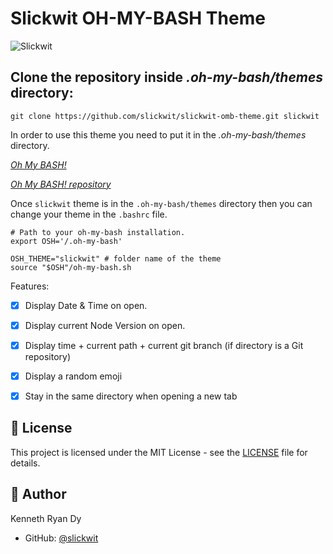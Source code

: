 # Slickwit OH-MY-BASH Theme

![Slickwit](/slickwit-dark.png)

## Clone the repository inside *.oh-my-bash/themes* directory:
```shell
git clone https://github.com/slickwit/slickwit-omb-theme.git slickwit
```

In order to use this theme you need to put it in the *.oh-my-bash/themes* directory.

_[Oh My BASH!](https://ohmybash.nntoan.com/)_

_[Oh My BASH! repository](https://github.com/ohmybash/oh-my-bash.git)_

Once `slickwit` theme is in the `.oh-my-bash/themes` directory then you can change your theme in the `.bashrc` file.

```shell
# Path to your oh-my-bash installation.
export OSH='/.oh-my-bash'

OSH_THEME="slickwit" # folder name of the theme
source "$OSH"/oh-my-bash.sh
```

Features:

- [x] Display Date & Time on open.
- [x] Display current Node Version on open.
- [x] Display time + current path + current git branch (if directory is a Git repository)
- [x] Display a random emoji
- [x] Stay in the same directory when opening a new tab


## 📝 License

This project is licensed under the MIT License - see the [LICENSE](LICENSE) file for details.

## 👤 Author

Kenneth Ryan Dy

- GitHub: [@slickwit](https://github.com/slickwit)